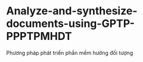 # Analyze-and-synthesize-documents-using-GPTP-PPPTPMHDT
Phương pháp phát triển phần mềm hướng đối tượng
